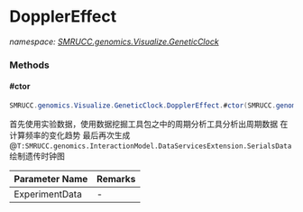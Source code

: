 ﻿# DopplerEffect
_namespace: [SMRUCC.genomics.Visualize.GeneticClock](./index.md)_





### Methods

#### #ctor
```csharp
SMRUCC.genomics.Visualize.GeneticClock.DopplerEffect.#ctor(SMRUCC.genomics.InteractionModel.DataServicesExtension.SerialsData[])
```
首先使用实验数据，使用数据挖掘工具包之中的周期分析工具分析出周期数据
 在计算频率的变化趋势
 最后再次生成@``T:SMRUCC.genomics.InteractionModel.DataServicesExtension.SerialsData``绘制遗传时钟图

|Parameter Name|Remarks|
|--------------|-------|
|ExperimentData|-|



